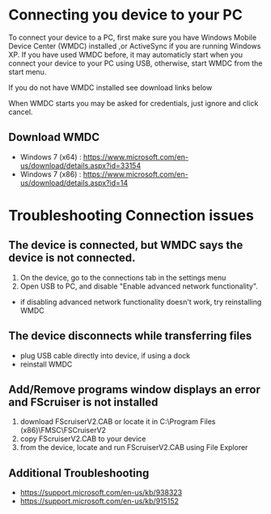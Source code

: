 Connecting you device to your PC
================================
To connect your device to a PC, first make sure you have Windows Mobile Device Center (WMDC) installed ,or ActiveSync if you are running Windows XP. If you have used WMDC before, it may automaticly start when you connect your device to your PC using USB, otherwise, start WMDC from the start menu.

If you do not have WMDC installed see download links below 

When WMDC starts you may be asked for credentials, just ignore and click cancel.

Download WMDC
-------------
- Windows 7 (x64) : https://www.microsoft.com/en-us/download/details.aspx?id=33154
- Windows 7 (x86) : https://www.microsoft.com/en-us/download/details.aspx?id=14 

Troubleshooting Connection issues
=================================
The device is connected, but WMDC says the device is not connected.
-------------------------------------------------------------------
1. On the device, go to the connections tab in the settings menu
2. Open USB to PC, and disable "Enable advanced network functionality".

- if disabling advanced network functionality doesn't work, try reinstalling WMDC

The device disconnects while transferring files
---------------------------------------------
- plug USB cable directly into device, if using a dock
- reinstall WMDC

Add/Remove programs window displays an error and FScruiser is not installed
---------------------------------------------------------------------------
1. download FScruiserV2.CAB or locate it in C:\Program Files (x86)\FMSC\FSCruiserV2
2. copy FScruiserV2.CAB to your device
3. from the device, locate and run FScruiserV2.CAB using File Explorer

Additional Troubleshooting
--------------------------
- https://support.microsoft.com/en-us/kb/938323
- https://support.microsoft.com/en-us/kb/915152



 